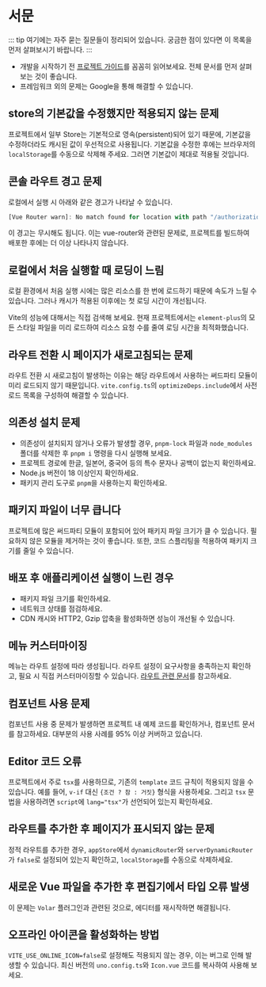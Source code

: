 # 서문

::: tip
여기에는 자주 묻는 질문들이 정리되어 있습니다. 궁금한 점이 있다면 이 목록을 먼저 살펴보시기 바랍니다.
:::

- 개발을 시작하기 전 [프로젝트 가이드](https://web2-solution.github.io/web2-vue-framework-doc/guide/introduction.html)를 꼼꼼히 읽어보세요. 전체 문서를 먼저 살펴보는 것이 좋습니다. 
- 프레임워크 외의 문제는 Google을 통해 해결할 수 있습니다.

## store의 기본값을 수정했지만 적용되지 않는 문제

프로젝트에서 일부 Store는 기본적으로 영속(persistent)되어 있기 때문에, 기본값을 수정하더라도 캐시된 값이 우선적으로 사용됩니다. 기본값을 수정한 후에는 브라우저의 `localStorage`를 수동으로 삭제해 주세요. 그러면 기본값이 제대로 적용될 것입니다.

## 콘솔 라우트 경고 문제

로컬에서 실행 시 아래와 같은 경고가 나타날 수 있습니다.

```js
[Vue Router warn]: No match found for location with path "/authorization/menu"
```

이 경고는 무시해도 됩니다. 이는 vue-router와 관련된 문제로, 프로젝트를 빌드하여 배포한 후에는 더 이상 나타나지 않습니다.

## 로컬에서 처음 실행할 때 로딩이 느림

로컬 환경에서 처음 실행 시에는 많은 리소스를 한 번에 로드하기 때문에 속도가 느릴 수 있습니다. 그러나 캐시가 적용된 이후에는 첫 로딩 시간이 개선됩니다.

Vite의 성능에 대해서는 직접 검색해 보세요. 현재 프로젝트에서는 `element-plus`의 모든 스타일 파일을 미리 로드하여 리소스 요청 수를 줄여 로딩 시간을 최적화했습니다.

## 라우트 전환 시 페이지가 새로고침되는 문제

라우트 전환 시 새로고침이 발생하는 이유는 해당 라우트에서 사용하는 써드파티 모듈이 미리 로드되지 않기 때문입니다. `vite.config.ts`의 `optimizeDeps.include`에서 사전 로드 목록을 구성하여 해결할 수 있습니다.

## 의존성 설치 문제

- 의존성이 설치되지 않거나 오류가 발생할 경우, `pnpm-lock` 파일과 `node_modules` 폴더를 삭제한 후 `pnpm i` 명령을 다시 실행해 보세요.
- 프로젝트 경로에 한글, 일본어, 중국어 등의 특수 문자나 공백이 없는지 확인하세요.
- Node.js 버전이 18 이상인지 확인하세요.
- 패키지 관리 도구로 `pnpm`을 사용하는지 확인하세요.

## 패키지 파일이 너무 큽니다

프로젝트에 많은 써드파티 모듈이 포함되어 있어 패키지 파일 크기가 클 수 있습니다. 필요하지 않은 모듈을 제거하는 것이 좋습니다. 또한, 코드 스플리팅을 적용하여 패키지 크기를 줄일 수 있습니다.

## 배포 후 애플리케이션 실행이 느린 경우

- 패키지 파일 크기를 확인하세요.
- 네트워크 상태를 점검하세요.
- CDN 캐시와 HTTP2, Gzip 압축을 활성화하면 성능이 개선될 수 있습니다.

## 메뉴 커스터마이징

메뉴는 라우트 설정에 따라 생성됩니다. 라우트 설정이 요구사항을 충족하는지 확인하고, 필요 시 직접 커스터마이징할 수 있습니다. [라우트 관련 문서](https://web2-solution.github.io/web2-vue-framework-doc/guide/router.html)를 참고하세요.

## 컴포넌트 사용 문제

컴포넌트 사용 중 문제가 발생하면 프로젝트 내 예제 코드를 확인하거나, 컴포넌트 문서를 참고하세요. 대부분의 사용 사례를 95% 이상 커버하고 있습니다.

## Editor 코드 오류

프로젝트에서 주로 `tsx`를 사용하므로, 기존의 `template` 코드 규칙이 적용되지 않을 수 있습니다. 예를 들어, `v-if` 대신 `{조건 ? 참 : 거짓}` 형식을 사용하세요. 그리고 `tsx` 문법을 사용하려면 `script`에 `lang="tsx"`가 선언되어 있는지 확인하세요.

## 라우트를 추가한 후 페이지가 표시되지 않는 문제

정적 라우트를 추가한 경우, `appStore`에서 `dynamicRouter`와 `serverDynamicRouter`가 `false`로 설정되어 있는지 확인하고, `localStorage`를 수동으로 삭제하세요.

## 새로운 Vue 파일을 추가한 후 편집기에서 타입 오류 발생

이 문제는 `Volar` 플러그인과 관련된 것으로, 에디터를 재시작하면 해결됩니다.

## 오프라인 아이콘을 활성화하는 방법

`VITE_USE_ONLINE_ICON=false`로 설정해도 적용되지 않는 경우, 이는 버그로 인해 발생할 수 있습니다. 최신 버전의 `uno.config.ts`와 `Icon.vue` 코드를 복사하여 사용해 보세요.